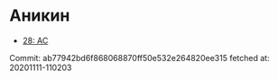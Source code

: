 # Аникин
- [28: AC](28.md)

Commit: ab77942bd6f868068870ff50e532e264820ee315
 fetched at: 20201111-110203
